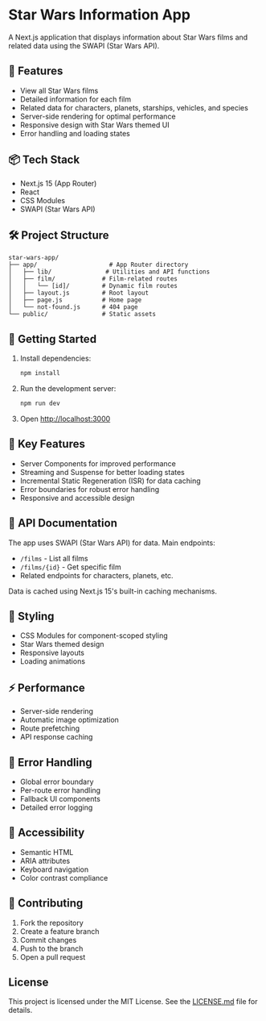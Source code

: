 # Star Wars Information App

A Next.js application that displays information about Star Wars films and related data using the SWAPI (Star Wars API).

## 🚀 Features

- View all Star Wars films
- Detailed information for each film
- Related data for characters, planets, starships, vehicles, and species
- Server-side rendering for optimal performance
- Responsive design with Star Wars themed UI
- Error handling and loading states

## 📦 Tech Stack

- Next.js 15 (App Router)
- React
- CSS Modules
- SWAPI (Star Wars API)

## 🛠️ Project Structure

```
star-wars-app/
├── app/                    # App Router directory
│   ├── lib/               # Utilities and API functions
│   ├── film/             # Film-related routes
│   │   └── [id]/         # Dynamic film routes
│   ├── layout.js         # Root layout
│   ├── page.js           # Home page
│   └── not-found.js      # 404 page
└── public/               # Static assets
```

## 🚦 Getting Started

1. Install dependencies:
   ```bash
   npm install
   ```

2. Run the development server:
   ```bash
   npm run dev
   ```

3. Open [http://localhost:3000](http://localhost:3000)

## 🌟 Key Features

- Server Components for improved performance
- Streaming and Suspense for better loading states
- Incremental Static Regeneration (ISR) for data caching
- Error boundaries for robust error handling
- Responsive and accessible design

## 📝 API Documentation

The app uses SWAPI (Star Wars API) for data. Main endpoints:

- `/films` - List all films
- `/films/{id}` - Get specific film
- Related endpoints for characters, planets, etc.

Data is cached using Next.js 15's built-in caching mechanisms.

## 🎨 Styling

- CSS Modules for component-scoped styling
- Star Wars themed design
- Responsive layouts
- Loading animations

## ⚡ Performance

- Server-side rendering
- Automatic image optimization
- Route prefetching
- API response caching

## 🔧 Error Handling

- Global error boundary
- Per-route error handling
- Fallback UI components
- Detailed error logging

## 📱 Accessibility

- Semantic HTML
- ARIA attributes
- Keyboard navigation
- Color contrast compliance

## 🤝 Contributing

1. Fork the repository
2. Create a feature branch
3. Commit changes
4. Push to the branch
5. Open a pull request

## License

This project is licensed under the MIT License. See the [LICENSE.md](LICENSE.md) file for details.
